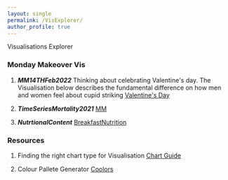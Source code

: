 ```yaml
---
layout: single
permalink: /VisExplorer/
author_profile: true
---
```


Visualisations Explorer 

### Monday Makeover Vis


1. ***MM14THFeb2022*** Thinking about celebrating Valentine's day. The Visualisation below describes the fundamental difference on how men and women feel about cupid striking [Valentine's Day](https://public.tableau.com/app/profile/neha8289/viz/valentines_day_mm/Dashboard3)

2. ***TimeSeriesMortality2021*** [MM](https://public.tableau.com/app/profile/neha8289/viz/MM_Mortality_Rate/Dashboard1)

3. ***NutrtionalContent*** [BreakfastNutrition](https://public.tableau.com/app/profile/neha8289/viz/CerealContents/Dashboard1)


### Resources 
1. Finding the right chart type for Visualisation 
[Chart Guide](https://chart.guide/charts/time-or-trend/)

2. Colour Pallete Generator 
[Coolors](https://coolors.co/)

